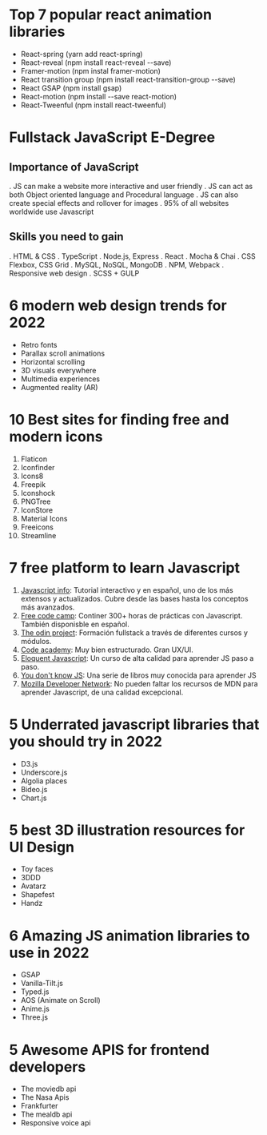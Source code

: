 # Top 7 popular react animation libraries

- React-spring (yarn add react-spring)
- React-reveal (npm install react-reveal --save)
- Framer-motion (npm instal framer-motion)
- React transition group (npm install react-transition-group --save)
- React GSAP (npm install gsap)
- React-motion (npm install --save react-motion)
- React-Tweenful (npm install react-tweenful)

# Fullstack JavaScript E-Degree

## Importance of JavaScript

. JS can make a website more interactive and user friendly
. JS can act as both Object oriented language and Procedural language
. JS can also create special effects and rollover for images
. 95% of all websites worldwide use Javascript

## Skills you need to gain

. HTML & CSS
. TypeScript
. Node.js, Express
. React
. Mocha & Chai
. CSS Flexbox, CSS Grid
. MySQL, NoSQL, MongoDB
. NPM, Webpack
. Responsive web design
. SCSS + GULP

# 6 modern web design trends for 2022

- Retro fonts
- Parallax scroll animations
- Horizontal scrolling
- 3D visuals everywhere
- Multimedia experiences
- Augmented reality (AR)

# 10 Best sites for finding free and modern icons

1. Flaticon
2. Iconfinder
3. Icons8
4. Freepik
5. Iconshock
6. PNGTree
7. IconStore
8. Material Icons
9. Freeicons
10. Streamline

# 7 free platform to learn Javascript

1. [Javascript info](https://es.javascript.info): Tutorial interactivo y en español, uno de los más extensos y actualizados. Cubre desde las bases hasta los conceptos más avanzados.
2. [Free code camp](https://freecodecamp.org/espanol): Continer 300+ horas de prácticas con Javascript. También disponisble en español.
3. [The odin project](https://theodinproject.com/home): Formación fullstack a través de diferentes cursos y módulos.
4. [Code academy](https://codecademy.com/learn): Muy bien estructurado. Gran UX/UI.
5. [Eloquent Javascript](https://eloquentjavascript.net): Un curso de alta calidad para aprender JS paso a paso.
6. [You don't know JS](https://github.com/getfy/You-Dont-Know-JS): Una serie de libros muy conocida para aprender JS
7. [Mozilla Developer Network](https://developer.mozilla.org/es): No pueden faltar los recursos de MDN para aprender Javascript, de una calidad excepcional.

# 5 Underrated javascript libraries that you should try in 2022

- D3.js
- Underscore.js
- Algolia places
- Bideo.js
- Chart.js

# 5 best 3D illustration resources for UI Design

- Toy faces
- 3DDD
- Avatarz
- Shapefest
- Handz

# 6 Amazing JS animation libraries to use in 2022

- GSAP
- Vanilla-Tilt.js
- Typed.js
- AOS (Animate on Scroll)
- Anime.js
- Three.js

# 5 Awesome APIS for frontend developers

- The moviedb api
- The Nasa Apis
- Frankfurter
- The mealdb api
- Responsive voice api
